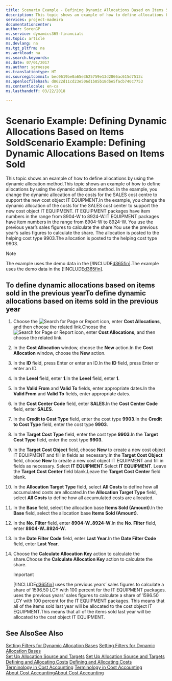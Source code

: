 ```yaml
---
title: Scenario Example - Defining Dynamic Allocations Based on Items Sold | Microsoft Docs
description: This topic shows an example of how to define allocations by using the dynamic allocation method.
services: project-madeira
documentationcenter: 
author: SorenGP
ms.service: dynamics365-financials
ms.topic: article
ms.devlang: na
ms.tgt_pltfrm: na
ms.workload: na
ms.search.keywords: 
ms.date: 07/01/2017
ms.author: sgroespe
ms.translationtype: HT
ms.sourcegitcommit: bec0619be0a65e3625759e13d2866ac615d7513c
ms.openlocfilehash: d8622d11cd23e506d1b85b18dbe5facb740c7753
ms.contentlocale: en-ca
ms.lasthandoff: 03/22/2018

---
```

# <a name="scenario-example-defining-dynamic-allocations-based-on-items-sold"></a><span data-ttu-id="d53ab-103">Scenario Example: Defining Dynamic Allocations Based on Items Sold</span><span class="sxs-lookup"><span data-stu-id="d53ab-103">Scenario Example: Defining Dynamic Allocations Based on Items Sold</span></span>
<span data-ttu-id="d53ab-104">This topic shows an example of how to define allocations by using the dynamic allocation method.</span><span class="sxs-lookup"><span data-stu-id="d53ab-104">This topic shows an example of how to define allocations by using the dynamic allocation method.</span></span> <span data-ttu-id="d53ab-105">In the example, you change the dynamic allocation of the costs for the SALES cost centre to support the new cost object IT EQUIPMENT.</span><span class="sxs-lookup"><span data-stu-id="d53ab-105">In the example, you change the dynamic allocation of the costs for the SALES cost center to support the new cost object IT EQUIPMENT.</span></span> <span data-ttu-id="d53ab-106">IT EQUIPMENT packages have item numbers in the range from 8904-W to 8924-W.</span><span class="sxs-lookup"><span data-stu-id="d53ab-106">IT EQUIPMENT packages have item numbers in the range from 8904-W to 8924-W.</span></span> <span data-ttu-id="d53ab-107">You use the previous year’s sales figures to calculate the share.</span><span class="sxs-lookup"><span data-stu-id="d53ab-107">You use the previous year’s sales figures to calculate the share.</span></span> <span data-ttu-id="d53ab-108">The allocation is posted to the helping cost type 9903.</span><span class="sxs-lookup"><span data-stu-id="d53ab-108">The allocation is posted to the helping cost type 9903.</span></span>  

> [!NOTE]  
>  <span data-ttu-id="d53ab-109">The example uses the demo data in the [!INCLUDE[d365fin](includes/d365fin_md.md)].</span><span class="sxs-lookup"><span data-stu-id="d53ab-109">The example uses the demo data in the [!INCLUDE[d365fin](includes/d365fin_md.md)].</span></span>  

## <a name="to-define-dynamic-allocations-based-on-items-sold-in-the-previous-year"></a><span data-ttu-id="d53ab-110">To define dynamic allocations based on items sold in the previous year</span><span class="sxs-lookup"><span data-stu-id="d53ab-110">To define dynamic allocations based on items sold in the previous year</span></span>  

1.  <span data-ttu-id="d53ab-111">Choose the ![Search for Page or Report](media/ui-search/search_small.png "Search for Page or Report icon") icon, enter **Cost Allocations**, and then choose the related link.</span><span class="sxs-lookup"><span data-stu-id="d53ab-111">Choose the ![Search for Page or Report](media/ui-search/search_small.png "Search for Page or Report icon") icon, enter **Cost Allocations**, and then choose the related link.</span></span>  
2.  <span data-ttu-id="d53ab-112">In the **Cost Allocation** window, choose the **New** action.</span><span class="sxs-lookup"><span data-stu-id="d53ab-112">In the **Cost Allocation** window, choose the **New** action.</span></span>  
3.  <span data-ttu-id="d53ab-113">In the **ID** field, press Enter or enter an ID.</span><span class="sxs-lookup"><span data-stu-id="d53ab-113">In the **ID** field, press Enter or enter an ID.</span></span>  
4.  <span data-ttu-id="d53ab-114">In the **Level** field, enter **1**.</span><span class="sxs-lookup"><span data-stu-id="d53ab-114">In the **Level** field, enter **1**.</span></span>  
5.  <span data-ttu-id="d53ab-115">In the **Valid From** and **Valid To** fields, enter appropriate dates.</span><span class="sxs-lookup"><span data-stu-id="d53ab-115">In the **Valid From** and **Valid To** fields, enter appropriate dates.</span></span>  
6.  <span data-ttu-id="d53ab-116">In the **Cost Center Code** field, enter **SALES**.</span><span class="sxs-lookup"><span data-stu-id="d53ab-116">In the **Cost Center Code** field, enter **SALES**.</span></span>  
7.  <span data-ttu-id="d53ab-117">In the **Credit to Cost Type** field, enter the cost type **9903**.</span><span class="sxs-lookup"><span data-stu-id="d53ab-117">In the **Credit to Cost Type** field, enter the cost type **9903**.</span></span>  
8.  <span data-ttu-id="d53ab-118">In the **Target Cost Type** field, enter the cost type **9903**.</span><span class="sxs-lookup"><span data-stu-id="d53ab-118">In the **Target Cost Type** field, enter the cost type **9903**.</span></span>  
9. <span data-ttu-id="d53ab-119">In the **Target Cost Object** field, choose **New** to create a new cost object IT EQUIPMENT and fill in fields as necessary.</span><span class="sxs-lookup"><span data-stu-id="d53ab-119">In the **Target Cost Object** field, choose **New** to create a new cost object IT EQUIPMENT and fill in fields as necessary.</span></span> <span data-ttu-id="d53ab-120">Select **IT EQUIPMENT**.</span><span class="sxs-lookup"><span data-stu-id="d53ab-120">Select **IT EQUIPMENT**.</span></span> <span data-ttu-id="d53ab-121">Leave the **Target Cost Center** field blank.</span><span class="sxs-lookup"><span data-stu-id="d53ab-121">Leave the **Target Cost Center** field blank.</span></span>  
10. <span data-ttu-id="d53ab-122">In the **Allocation Target Type** field, select **All Costs** to define how all accumulated costs are allocated.</span><span class="sxs-lookup"><span data-stu-id="d53ab-122">In the **Allocation Target Type** field, select **All Costs** to define how all accumulated costs are allocated.</span></span>  
11. <span data-ttu-id="d53ab-123">In the **Base** field, select the allocation base **Items Sold (Amount)**.</span><span class="sxs-lookup"><span data-stu-id="d53ab-123">In the **Base** field, select the allocation base **Items Sold (Amount)**.</span></span>  
12. <span data-ttu-id="d53ab-124">In the **No. Filter** field, enter **8904-W..8924-W**.</span><span class="sxs-lookup"><span data-stu-id="d53ab-124">In the **No. Filter** field, enter **8904-W..8924-W**.</span></span>  
13. <span data-ttu-id="d53ab-125">In the **Date Filter Code** field, enter **Last Year**.</span><span class="sxs-lookup"><span data-stu-id="d53ab-125">In the **Date Filter Code** field, enter **Last Year**.</span></span>  
14. <span data-ttu-id="d53ab-126">Choose the **Calculate Allocation Key** action to calculate the share.</span><span class="sxs-lookup"><span data-stu-id="d53ab-126">Choose the **Calculate Allocation Key** action to calculate the share.</span></span>  

    > [!IMPORTANT]  
    >  [!INCLUDE[d365fin](includes/d365fin_md.md)]<span data-ttu-id="d53ab-127"> uses the previous years’ sales figures to calculate a share of 1596.50 LCY with 100 percent for the IT EQUIPMENT packages.</span><span class="sxs-lookup"><span data-stu-id="d53ab-127"> uses the previous years’ sales figures to calculate a share of 1596.50 LCY with 100 percent for the IT EQUIPMENT packages.</span></span> <span data-ttu-id="d53ab-128">This means that all of the items sold last year will be allocated to the cost object IT EQUIPMENT.</span><span class="sxs-lookup"><span data-stu-id="d53ab-128">This means that all of the items sold last year will be allocated to the cost object IT EQUIPMENT.</span></span>  

## <a name="see-also"></a><span data-ttu-id="d53ab-129">See Also</span><span class="sxs-lookup"><span data-stu-id="d53ab-129">See Also</span></span>  
 <span data-ttu-id="d53ab-130">[Setting Filters for Dynamic Allocation Bases](finance-setting-filters-for-dynamic-allocation-bases.md) </span><span class="sxs-lookup"><span data-stu-id="d53ab-130">[Setting Filters for Dynamic Allocation Bases](finance-setting-filters-for-dynamic-allocation-bases.md) </span></span>  
 <span data-ttu-id="d53ab-131">[Set Up Allocation Source and Targets](finance-how-to-set-up-allocation-source-and-targets.md) </span><span class="sxs-lookup"><span data-stu-id="d53ab-131">[Set Up Allocation Source and Targets](finance-how-to-set-up-allocation-source-and-targets.md) </span></span>  
 <span data-ttu-id="d53ab-132">[Defining and Allocating Costs](finance-define-and-allocate-costs.md) </span><span class="sxs-lookup"><span data-stu-id="d53ab-132">[Defining and Allocating Costs](finance-define-and-allocate-costs.md) </span></span>  
 <span data-ttu-id="d53ab-133">[Terminology in Cost Accounting](finance-terminology-in-cost-accounting.md) </span><span class="sxs-lookup"><span data-stu-id="d53ab-133">[Terminology in Cost Accounting](finance-terminology-in-cost-accounting.md) </span></span>  
 [<span data-ttu-id="d53ab-134">About Cost Accounting</span><span class="sxs-lookup"><span data-stu-id="d53ab-134">About Cost Accounting</span></span>](finance-about-cost-accounting.md)

